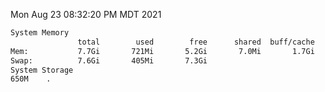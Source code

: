 Mon Aug 23 08:32:20 PM MDT 2021
```bash
System Memory
               total        used        free      shared  buff/cache   available
Mem:           7.7Gi       721Mi       5.2Gi       7.0Mi       1.7Gi       6.6Gi
Swap:          7.6Gi       405Mi       7.3Gi
System Storage
650M	.
```
